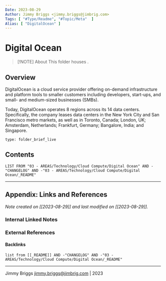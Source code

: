 ```yaml
---
Date: 2023-08-29
Author: Jimmy Briggs <jimmy.briggs@jimbrig.com>
Tags: [ "#Type/Readme", "#Topic/Meta"  ]
Alias: [ "DigitalOcean" ]
---
```


# Digital Ocean

> [!NOTE] About
> This folder houses .

## Overview

DigitalOcean is a cloud service provider offering on-demand infrastructure and platform tools to smaller customers including developers, start-ups, and small- and medium-sized businesses (SMBs).

Today, DigitalOcean operates 8 regions across its 14 data centers. Specifically, the company leases data centers in the New York City and San Francisco metro markets, as well as in Toronto, Canada; London, UK; Amsterdam, Netherlands; Frankfurt, Germany; Bangalore, India; and Singapore.


```ccard
type: folder_brief_live
```
 

## Contents

```dataview
LIST FROM "03 - AREAS/Technology/Cloud Compute/Digital Ocean" AND -"CHANGELOG" AND -"03 - AREAS/Technology/Cloud Compute/Digital Ocean/_README"
```

***

## Appendix: Links and References

*Note created on [[2023-08-29]] and last modified on [[2023-08-29]].*

### Internal Linked Notes

### External References

#### Backlinks

```dataview
list from [[_README]] AND -"CHANGELOG" AND -"03 - AREAS/Technology/Cloud Compute/Digital Ocean/_README"
```


***

Jimmy Briggs <jimmy.briggs@jimbrig.com> | 2023
